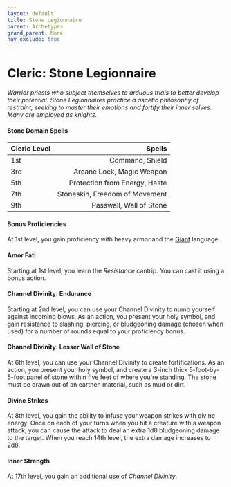 ```yaml
---
layout: default
title: Stone Legionnaire
parent: Archetypes
grand_parent: More
nav_exclude: true
---
```


# Cleric: Stone Legionnaire

_Warrior priests who subject themselves to arduous trials to better develop their potential. Stone Legionnaires practice a ascetic philosophy of restraint, seeking to master their emotions and fortify their inner selves. Many are employed as knights._

#### Stone Domain Spells

| Cleric Level |                         Spells |
| :----------- | -----------------------------: |
| 1st          |                Command, Shield |
| 3rd          |      Arcane Lock, Magic Weapon |
| 5th          |  Protection from Energy, Haste |
| 7th          | Stoneskin, Freedom of Movement |
| 9th          |        Passwall, Wall of Stone |


#### Bonus Proficiencies

At 1st level, you gain proficiency with heavy armor and the [Giant](../languages/secret#giant) language.


#### Amor Fati

Starting at 1st level, you learn the _Resistance_ cantrip. You can cast it using a bonus action.


#### Channel Divinity: Endurance

Starting at 2nd level, you can use your Channel Divinity to numb yourself against incoming blows. As an action, you present your holy symbol, and gain resistance to slashing, piercing, or bludgeoning damage (chosen when used) for a number of rounds equal to your proficiency bonus.


#### Channel Divinity: Lesser Wall of Stone

At 6th level, you can use your Channel Divinity to create fortifications. As an action, you present your holy symbol, and create a 3-inch thick 5-foot-by-5-foot panel of stone within five feet of where you're standing. The stone must be drawn out of an earthen material, such as mud or dirt.


#### Divine Strikes

At 8th level, you gain the ability to infuse your weapon strikes with divine energy. Once on each of your turns when you hit a creature with a weapon attack, you can cause the attack to deal an extra 1d8 bludgeoning damage to the target. When you reach 14th level, the extra damage increases to 2d8.


#### Inner Strength

At 17th level, you gain an additional use of _Channel Divinity_.